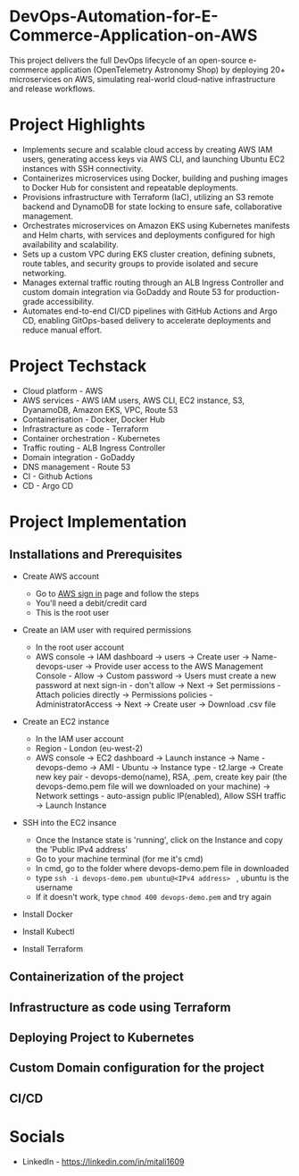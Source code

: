 # DevOps-Automation-for-E-Commerce-Application-on-AWS
This project delivers the full DevOps lifecycle of an open-source e-commerce application (OpenTelemetry Astronomy Shop) by deploying 20+ microservices on AWS, simulating real-world cloud-native infrastructure and release workflows.

# Project Highlights

- Implements secure and scalable cloud access by creating AWS IAM users, generating access keys via AWS CLI, and launching Ubuntu EC2 instances with SSH connectivity.  
- Containerizes microservices using Docker, building and pushing images to Docker Hub for consistent and repeatable deployments.  
- Provisions infrastructure with Terraform (IaC), utilizing an S3 remote backend and DynamoDB for state locking to ensure safe, collaborative management.  
- Orchestrates microservices on Amazon EKS using Kubernetes manifests and Helm charts, with services and deployments configured for high availability and scalability.  
- Sets up a custom VPC during EKS cluster creation, defining subnets, route tables, and security groups to provide isolated and secure networking.  
- Manages external traffic routing through an ALB Ingress Controller and custom domain integration via GoDaddy and Route 53 for production-grade accessibility.  
- Automates end-to-end CI/CD pipelines with GitHub Actions and Argo CD, enabling GitOps-based delivery to accelerate deployments and reduce manual effort.  

# Project Techstack

- Cloud platform - AWS
- AWS services - AWS IAM users, AWS CLI, EC2 instance, S3, DyanamoDB, Amazon EKS, VPC, Route 53       
- Containerisation - Docker, Docker Hub
- Infrastracture as code - Terraform
- Container orchestration - Kubernetes
- Traffic routing - ALB Ingress Controller
- Domain integration - GoDaddy
- DNS management - Route 53
- CI - Github Actions
- CD - Argo CD

# Project Implementation

## Installations and Prerequisites

- Create AWS account
    - Go to [AWS sign in](https://signin.aws.amazon.com/signup?request_type=register) page and follow the steps
    - You'll need a debit/credit card
    - This is the root user
    

- Create an IAM user with required permissions
    - In the root user account
    - AWS console -> IAM dashboard -> users -> Create user ->  Name- devops-user -> Provide user access to the AWS Management Console - Allow -> Custom password ->
      Users    must create a new password at next sign-in - don't allow -> Next -> Set permissions - Attach policies directly -> Permissions policies - AdministratorAccess
      -> Next -> Create user -> Download .csv file
      
- Create an EC2 instance
    - In the IAM user account
    - Region - London (eu-west-2)
    - AWS console -> EC2 dashboard -> Launch instance -> Name - devops-demo -> AMI - Ubuntu -> Instance type - t2.large -> Create new key pair - devops-demo(name), RSA,
      .pem, create key pair (the devops-demo.pem file will we downloaded on your machine) -> Network settings - auto-assign public IP(enabled), Allow SSH traffic -> Launch
      Instance
      
- SSH into the EC2 insance
  - Once the Instance state is 'running', click on the Instance and copy the 'Public IPv4 address'
  - Go to your machine terminal (for me it's cmd)
  - In cmd, go to the folder where devops-demo.pem file in downloaded
  - type ```ssh -i devops-demo.pem ubuntu@<IPv4 address> ``` , ubuntu is the username
  - If it doesn't work, type ```chmod 400 devops-demo.pem``` and try again
  
- Install Docker
- Install Kubectl
- Install Terraform

## Containerization of the project

## Infrastructure as code using Terraform

## Deploying Project to Kubernetes

## Custom Domain configuration for the project

## CI/CD

# Socials

- LinkedIn - https://linkedin.com/in/mitali1609
